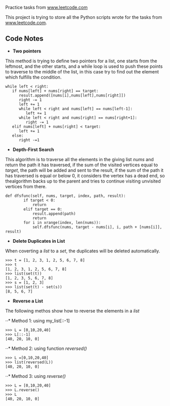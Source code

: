 Practice tasks from www.leetcode.com

This project is trying to store all the Python scripts wrote for the tasks from www.leetcode.com.

## Code Notes

* **Two pointers**

This method is trying to define two pointers for a list, one starts from the leftmost, and the other starts, and a while loop is used to push these points to traverse to the middle of the list, in this case try to find out the element which fulfills the condition.
```
while left < right:
   if nums[left] + nums[right] == target:
      result.append([nums[i],nums[left],nums[right]])
      right -= 1
      left += 1
      while left < right and nums[left] == nums[left-1]:
         left += 1
      while left < right and nums[right] == nums[right+1]:
         right -= 1
   elif nums[left] + nums[right] < target:
      left += 1
   else:
      right -=1

```

* **Depth-First Search**

This algorithm is to traverse all the elements in the giving list *nums* and return the path it has traversed, if the sum of the visited vertices equal to *target*, the path will be added and sent to the result, if the sum of the path it has traversed is equal or below 0, it considers the vertex has a dead end, so thealgorithm backs up to the parent and tries to continue visiting unvisited vertices from there.

```
def dfsfunc(self, nums, target, index, path, result):
        if target < 0:
            return
        elif target == 0:
            result.append(path)
            return 
        for i in xrange(index, len(nums)):
            self.dfsfunc(nums, target - nums[i], i, path + [nums[i]], result)
```

* **Delete Duplicates in List**

When coverting a *list* to a *set*, the duplicates will be deleted automatically.

```
>>> t = [1, 2, 3, 1, 2, 5, 6, 7, 8]
>>> t
[1, 2, 3, 1, 2, 5, 6, 7, 8]
>>> list(set(t))
[1, 2, 3, 5, 6, 7, 8]
>>> s = [1, 2, 3]
>>> list(set(t) - set(s))
[8, 5, 6, 7]
```

* **Reverse a List**

The following methos show how to reverse the elements in a *list*

⋅⋅* Method 1: using my_list[::-1]

```
>>> L = [0,10,20,40]
>>> L[::-1]
[40, 20, 10, 0]
```

⋅⋅* Method 2: using function _reversed()_

```
>>> L =[0,10,20,40]
>>> list(reversed(L))
[40, 20, 10, 0]
```

⋅⋅* Method 3: using _reverse()_

```
>>> L = [0,10,20,40]
>>> L.reverse()
>>> L
[40, 20, 10, 0]
```
